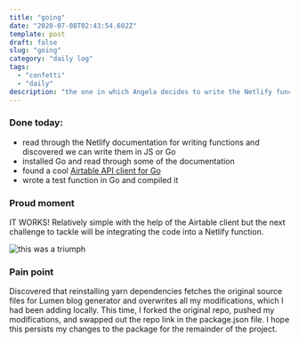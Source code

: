 ```yaml
---
title: "going"
date: "2020-07-08T02:43:54.602Z"
template: post
draft: false
slug: "going"
category: "daily log"
tags: 
  - "confetti"
  - "daily"
description: "the one in which Angela decides to write the Netlify function in Go instead of Javascript and successfully gets data from the Airtable API"
---
```


### Done today:
- read through the Netlify documentation for writing functions and discovered we can write them in JS or Go 
- installed Go and read through some of the documentation 
- found a cool [Airtable API client for Go](https://github.com/brianloveswords/airtable) 
- wrote a test function in Go and compiled it 

### Proud moment

IT WORKS! Relatively simple with the help of the Airtable client but the next challenge to tackle will be integrating the code into a Netlify function. 

![this was a triumph](/media/ice_cream_console.png)

### Pain point 

Discovered that reinstalling yarn dependencies fetches the original source files for Lumen blog generator and overwrites all my modifications, which I had been adding locally. This time, I forked the original repo, pushed my modifications, and swapped out the repo link in the package.json file. I hope this persists my changes to the package for the remainder of the project. 